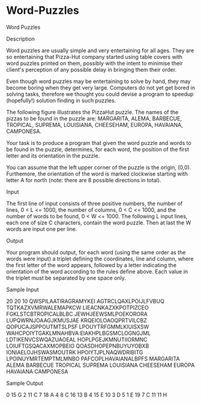 # Word-Puzzles

Word Puzzles

Description

Word puzzles are usually simple and very entertaining for all ages. They are so entertaining that Pizza-Hut company started using table covers with word puzzles printed on them, possibly with the intent to minimise their client's perception of any possible delay in bringing them their order.

Even though word puzzles may be entertaining to solve by hand, they may become boring when they get very large. Computers do not yet get bored in solving tasks, therefore we thought you could devise a program to speedup (hopefully!) solution finding in such puzzles.

The following figure illustrates the PizzaHut puzzle. The names of the pizzas to be found in the puzzle are: MARGARITA, ALEMA, BARBECUE, TROPICAL, SUPREMA, LOUISIANA, CHEESEHAM, EUROPA, HAVAIANA, CAMPONESA.

Your task is to produce a program that given the word puzzle and words to be found in the puzzle, determines, for each word, the position of the first letter and its orientation in the puzzle.

You can assume that the left upper corner of the puzzle is the origin, (0,0). Furthemore, the orientation of the word is marked clockwise starting with letter A for north (note: there are 8 possible directions in total).

Input

The first line of input consists of three positive numbers, the number of lines, 0 < L <= 1000, the number of columns, 0 < C <= 1000, and the number of words to be found, 0 < W <= 1000. The following L input lines, each one of size C characters, contain the word puzzle. Then at last the W words are input one per line.

Output

Your program should output, for each word (using the same order as the words were input) a triplet defining the coordinates, line and column, where the first letter of the word appears, followed by a letter indicating the orientation of the word according to the rules define above. Each value in the triplet must be separated by one space only.

Sample Input

20 20 10
QWSPILAATIRAGRAMYKEI
AGTRCLQAXLPOIJLFVBUQ
TQTKAZXVMRWALEMAPKCW
LIEACNKAZXKPOTPIZCEO
FGKLSTCBTROPICALBLBC
JEWHJEEWSMLPOEKORORA
LUPQWRNJOAAGJKMUSJAE
KRQEIOLOAOQPRTVILCBZ
QOPUCAJSPPOUTMTSLPSF
LPOUYTRFGMMLKIUISXSW
WAHCPOIYTGAKLMNAHBVA
EIAKHPLBGSMCLOGNGJML
LDTIKENVCSWQAZUAOEAL
HOPLPGEJKMNUTIIORMNC
LOIUFTGSQACAXMOPBEIO
QOASDHOPEPNBUYUYOBXB
IONIAELOJHSWASMOUTRK
HPOIYTJPLNAQWDRIBITG
LPOINUYMRTEMPTMLMNBO
PAFCOPLHAVAIANALBPFS
MARGARITA
ALEMA
BARBECUE
TROPICAL
SUPREMA
LOUISIANA
CHEESEHAM
EUROPA
HAVAIANA
CAMPONESA

Sample Output

0 15 G
2 11 C
7 18 A
4 8 C
16 13 B
4 15 E
10 3 D
5 1 E
19 7 C
11 11 H
